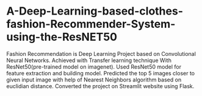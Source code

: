 # A-Deep-Learning-based-clothes-fashion-Recommender-System-using-the-ResNET50
Fashion Recommendation is Deep Learning Project based on Convolutional Neural Networks. Achieved with Transfer learning technique With ResNet50(pre-trained model on imagenet). Used ResNet50 model for feature extraction and building model. Predicted the top 5 images closer to given input image with help of Nearest Neighbors algorithm based on euclidian distance. Converted the project on Streamlit website using Flask.
